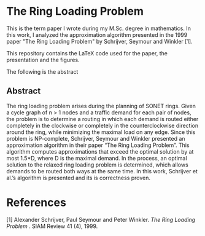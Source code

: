 # The Ring Loading Problem
This is the term paper I wrote during my M.Sc. degree in mathematics.
In this work, I analyzed the approximation algorithm presented in the 1999 paper "The Ring Loading Problem" by Schrijver, Seymour and Winkler [1].

This repository contains the LaTeX code used for the paper, the presentation and the figures.

The following is the abstract

## Abstract
The ring loading problem arises during the planning of SONET rings. Given a cycle
graph of n > 1 nodes and a traffic demand for each pair of nodes, the problem is to
determine a routing in which each demand is routed either completely in the clockwise
or completely in the counterclockwise direction around the ring, while minimizing the
maximal load on any edge.
Since this problem is NP-complete, Schrijver, Seymour and Winkler presented an
approximation algorithm in their paper “The Ring Loading Problem”. This algorithm
computes approximations that exceed the optimal solution by at most 1.5*D, where D is
the maximal demand. In the process, an optimal solution to the relaxed ring loading
problem is determined, which allows demands to be routed both ways at the same
time.
In this work, Schrijver et al.’s algorithm is presented and its is correctness proven.


# References
[1] Alexander Schrijver, Paul Seymour and Peter Winkler. _The Ring Loading Problem_ . SIAM Review 41 (4), 1999.
